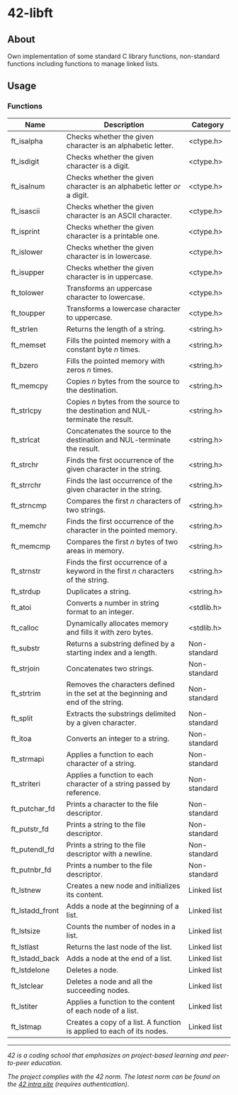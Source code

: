 # 42-libft

## About
Own implementation of some standard C library functions, non-standard functions including functions to manage linked lists.

<!--
## Getting started
### Prerequisites
### Installation
-->


## Usage

### Functions

|Name|Description|Category|
|---|---|---|
|ft_isalpha|Checks whether the given character is an alphabetic letter.|<ctype.h>|
|ft_isdigit|Checks whether the given character is a digit.|<ctype.h>|
|ft_isalnum|Checks whether the given character is an alphabetic letter *or* a digit.|<ctype.h>|
|ft_isascii|Checks whether the given character is an ASCII character.|<ctype.h>|
|ft_isprint|Checks whether the given character is a printable one.|<ctype.h>|
|ft_islower|Checks whether the given character is in lowercase.|<ctype.h>|
|ft_isupper|Checks whether the given character is in uppercase.|<ctype.h>|
|ft_tolower|Transforms an uppercase character to lowercase.|<ctype.h>|
|ft_toupper|Transforms a lowercase character to uppercase.|<ctype.h>|
|ft_strlen|Returns the length of a string.|<string.h>|
|ft_memset|Fills the pointed memory with a constant byte *n* times.|<string.h>|
|ft_bzero|Fills the pointed memory with zeros *n* times.|<string.h>|
|ft_memcpy|Copies *n* bytes from the source to the destination.|<string.h>|
|ft_strlcpy|Copies *n* bytes from the source to the destination and NUL-terminate the result.|<string.h>|
|ft_strlcat|Concatenates the source to the destination and NUL-terminate the result.|<string.h>|
|ft_strchr|Finds the first occurrence of the given character in the string.|<string.h>|
|ft_strrchr|Finds the last occurrence of the given character in the string.|<string.h>|
|ft_strncmp|Compares the first *n* characters of two strings.|<string.h>|
|ft_memchr|Finds the first occurrence of the character in the pointed memory.|<string.h>|
|ft_memcmp|Compares the first *n* bytes of two areas in memory.|<string.h>|
|ft_strnstr|Finds the first occurrence of a keyword in the first *n* characters of the string.|<string.h>|
|ft_strdup|Duplicates a string.|<string.h>|
|ft_atoi|Converts a number in string format to an integer.|<stdlib.h>|
|ft_calloc|Dynamically allocates memory and fills it with zero bytes.|<stdlib.h>|
|ft_substr|Returns a substring defined by a starting index and a length.|Non-standard|
|ft_strjoin|Concatenates two strings.|Non-standard|
|ft_strtrim|Removes the characters defined in the set at the beginning and end of the string.|Non-standard|
|ft_split|Extracts the substrings delimited by a given character.|Non-standard|
|ft_itoa|Converts an integer to a string.|Non-standard|
|ft_strmapi|Applies a function to each character of a string.|Non-standard|
|ft_striteri|Applies a function to each character of a string passed by reference.|Non-standard|
|ft_putchar_fd|Prints a character to the file descriptor.|Non-standard|
|ft_putstr_fd|Prints a string to the file descriptor.|Non-standard|
|ft_putendl_fd|Prints a string to the file descriptor with a newline.|Non-standard|
|ft_putnbr_fd|Prints a number to the file descriptor.|Non-standard|
|ft_lstnew|Creates a new node and initializes its content.|Linked list|
|ft_lstadd_front|Adds a node at the beginning of a list.|Linked list|
|ft_lstsize|Counts the number of nodes in a list.|Linked list|
|ft_lstlast|Returns the last node of the list.|Linked list|
|ft_lstadd_back|Adds a node at the end of a list.|Linked list|
|ft_lstdelone|Deletes a node.|Linked list|
|ft_lstclear|Deletes a node and all the succeeding nodes.|Linked list|
|ft_lstiter|Applies a function to the content of each node of a list.|Linked list|
|ft_lstmap|Creates a copy of a list. A function is applied to each of its nodes.|Linked list|

<!--## Roadmap-->
<!--## Contributing-->
<!--## License-->
<!--## Contact-->
<!--## Aknowledgements-->

---
*42 is a coding school that emphasizes on project-based learning and peer-to-peer education.*

*The project complies with the 42 norm. The latest norm can be found on the [42 intra site](https://meta.intra.42.fr/articles/the-norm-v4) (requires authentication)*.